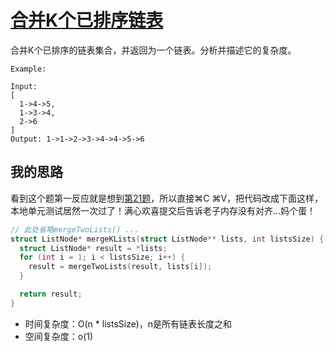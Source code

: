 # [合并K个已排序链表](https://leetcode.com/problems/merge-k-sorted-lists/)

合并K个已排序的链表集合，并返回为一个链表。分析并描述它的复杂度。

```
Example:

Input:
[
  1->4->5,
  1->3->4,
  2->6
]
Output: 1->1->2->3->4->4->5->6
```

## 我的思路

看到这个题第一反应就是想到[第21题](https://github.com/Philon/arts/tree/master/algorithm/021-merge_two_sorted_lists)，所以直接⌘C ⌘V，把代码改成下面这样，本地单元测试居然一次过了！满心欢喜提交后告诉老子内存没有对齐...妈个蛋！
```c
// 此处省略mergeTwoLists() ...
struct ListNode* mergeKLists(struct ListNode** lists, int listsSize) {
  struct ListNode* result = *lists;
  for (int i = 1; i < listsSize; i++) {
    result = mergeTwoLists(result, lists[i]);
  }

  return result;
}
```
- 时间复杂度：O(n * listsSize)，n是所有链表长度之和
- 空间复杂度：o(1)